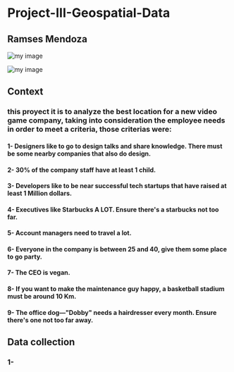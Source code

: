 # Project-III-Geospatial-Data

## Ramses Mendoza

![my image](../data/images/ramses.jpeg)


![my image](../data/images/baker-beach.jpg.jpeg)

## Context

### this proyect it is to analyze the best location for a new video game company, taking into consideration the employee needs in order to meet a criteria, those criterias were:

#### 1- Designers like to go to design talks and share knowledge. There must be some nearby companies that also do design.
#### 2- 30% of the company staff have at least 1 child.
#### 3- Developers like to be near successful tech startups that have raised at least 1 Million dollars.
#### 4- Executives like Starbucks A LOT. Ensure there's a starbucks not too far.
#### 5- Account managers need to travel a lot.
#### 6- Everyone in the company is between 25 and 40, give them some place to go party.
#### 7- The CEO is vegan.
#### 8- If you want to make the maintenance guy happy, a basketball stadium must be around 10 Km.
#### 9- The office dog—"Dobby" needs a hairdresser every month. Ensure there's one not too far away.

## Data collection

### 1- 

